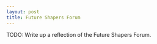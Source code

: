 ```yaml
---
layout: post
title: Future Shapers Forum
---
```


TODO: Write up a reflection of the Future Shapers Forum.

